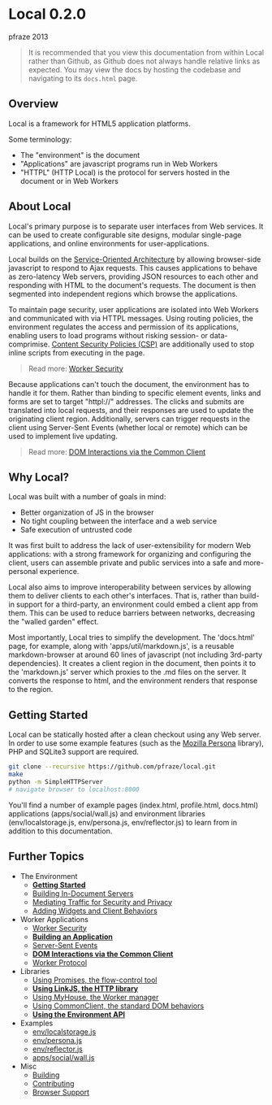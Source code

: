 Local 0.2.0
===========

pfraze 2013

 > It is recommended that you view this documentation from within Local rather than Github, as Github does not always handle relative links as expected. You may view the docs by hosting the codebase and navigating to its `docs.html` page.


## Overview

Local is a framework for HTML5 application platforms.

Some terminology:

 - The "environment" is the document
 - "Applications" are javascript programs run in Web Workers
 - "HTTPL" (HTTP Local) is the protocol for servers hosted in the document or in Web Workers


## About Local

Local's primary purpose is to separate user interfaces from Web services. It can be used to create configurable site designs, modular single-page applications, and online environments for user-applications.

Local builds on the [Service-Oriented Architecture](http://en.wikipedia.org/wiki/Service-oriented_architecture) by allowing browser-side javascript to respond to Ajax requests. This causes applications to behave as zero-latency Web servers, providing JSON resources to each other and responding with HTML to the document's requests. The document is then segmented into independent regions which browse the applications.

To maintain page security, user applications are isolated into Web Workers and communicated with via HTTPL messages. Using routing policies, the environment regulates the access and permission of its applications, enabling users to load programs without risking session- or data-comprimise. [Content Security Policies (CSP)](https://developer.mozilla.org/en-US/docs/Security/CSP) are additionally used to stop inline scripts from executing in the page.

 > Read more: [Worker Security](apps/security.md)

Because applications can't touch the document, the environment has to handle it for them. Rather than binding to specific element events, links and forms are set to target "httpl://" addresses. The clicks and submits are translated into local requests, and their responses are used to update the originating client region. Additionally, servers can trigger requests in the client using Server-Sent Events (whether local or remote) which can be used to implement live updating.

 > Read more: [DOM Interactions via the Common Client](apps/dom_behaviors.md)


## Why Local?

Local was built with a number of goals in mind:

 - Better organization of JS in the browser
 - No tight coupling between the interface and a web service
 - Safe execution of untrusted code

It was first built to address the lack of user-extensibility for modern Web applications: with a strong framework for organizing and configuring the client, users can assemble private and public services into a safe and more-personal experience. 

Local also aims to improve interoperability between services by allowing them to deliver clients to each other's interfaces. That is, rather than build-in support for a third-party, an environment could embed a client app from them. This can be used to reduce barriers between networks, decreasing the "walled garden" effect.

Most importantly, Local tries to simplify the development. The 'docs.html' page, for example, along with 'apps/util/markdown.js', is a reusable markdown-browser at around 60 lines of javascript (not including 3rd-party dependencies). It creates a client region in the document, then points it to the 'markdown.js' server which proxies to the .md files on the server. It converts the response to html, and the environment renders that response to the region.


## Getting Started

Local can be statically hosted after a clean checkout using any Web server. In order to use some example features (such as the [Mozilla Persona](http://www.mozilla.org/en-US/persona/) library), PHP and SQLite3 support are required.

```bash
git clone --recursive https://github.com/pfraze/local.git
make
python -m SimpleHTTPServer
# navigate browser to localhost:8000
```

You'll find a number of example pages (index.html, profile.html, docs.html) applications (apps/social/wall.js) and environment libraries (env/localstorage.js, env/persona.js, env/reflector.js) to learn from in addition to this documentation.


## Further Topics

 - The Environment
   - [**Getting Started**](env/getting_started.md)
   - [Building In-Document Servers](env/document_servers.md)
   - [Mediating Traffic for Security and Privacy](env/mediating_traffic.md)
   - [Adding Widgets and Client Behaviors](env/adding_widgets.md)
 - Worker Applications
   - [Worker Security](apps/security.md)
   - [**Building an Application**](apps/building.md)
   - [Server-Sent Events](apps/events.md)
   - [**DOM Interactions via the Common Client**](apps/dom_behaviors.md)
   - [Worker Protocol](apps/worker_protocol.md)
 - Libraries
   - [Using Promises, the flow-control tool](lib/promises.md)
   - [**Using LinkJS, the HTTP library**](lib/linkjs.md)
   - [Using MyHouse, the Worker manager](lib/myhouse.md)
   - [Using CommonClient, the standard DOM behaviors](lib/commonclient.md)
   - [**Using the Environment API**](lib/environment.md)
 - Examples
   - [env/localstorage.js](examples/localstorage.md)
   - [env/persona.js](examples/persona.md)
   - [env/reflector.js](examples/reflector.md)
   - [apps/social/wall.js](examples/wall.md)
 - Misc
   - [Building](misc/building.md)
   - [Contributing](misc/contributing.md)
   - [Browser Support](misc/browser_support.md)